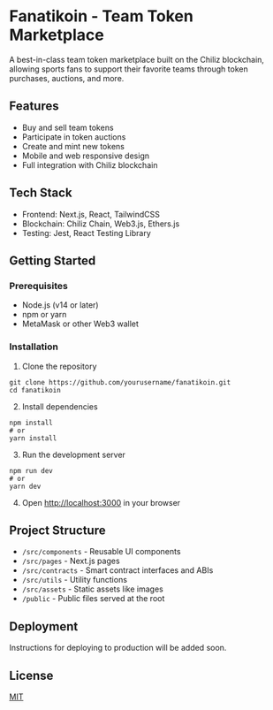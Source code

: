 # Fanatikoin - Team Token Marketplace

A best-in-class team token marketplace built on the Chiliz blockchain, allowing sports fans to support their favorite teams through token purchases, auctions, and more.

## Features

- Buy and sell team tokens
- Participate in token auctions
- Create and mint new tokens
- Mobile and web responsive design
- Full integration with Chiliz blockchain

## Tech Stack

- Frontend: Next.js, React, TailwindCSS
- Blockchain: Chiliz Chain, Web3.js, Ethers.js
- Testing: Jest, React Testing Library

## Getting Started

### Prerequisites

- Node.js (v14 or later)
- npm or yarn
- MetaMask or other Web3 wallet

### Installation

1. Clone the repository
```
git clone https://github.com/yourusername/fanatikoin.git
cd fanatikoin
```

2. Install dependencies
```
npm install
# or
yarn install
```

3. Run the development server
```
npm run dev
# or
yarn dev
```

4. Open [http://localhost:3000](http://localhost:3000) in your browser

## Project Structure

- `/src/components` - Reusable UI components
- `/src/pages` - Next.js pages
- `/src/contracts` - Smart contract interfaces and ABIs
- `/src/utils` - Utility functions
- `/src/assets` - Static assets like images
- `/public` - Public files served at the root

## Deployment

Instructions for deploying to production will be added soon.

## License

[MIT](LICENSE)
